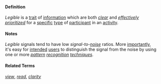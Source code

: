 #### Definition

*Legible* is a [trait](https://github.com/gcassel/Modular-Organization-Terminology/blob/master/terms/trait.md) of [information](https://github.com/gcassel/Modular-Organization-Terminology/blob/master/terms/information.md) which are both *[clear](https://github.com/gcassel/Modular-Organization-Terminology/blob/master/terms/clear.md)* and *[effectively](https://github.com/gcassel/Modular-Organization-Terminology/blob/master/terms/effective.md) [prioritized](https://github.com/gcassel/Modular-Organization-Terminology/blob/master/terms/prioritize.md)* for a [specific](https://github.com/gcassel/Modular-Organization-Terminology/blob/master/terms/specific.md) [type](https://github.com/gcassel/Modular-Organization-Terminology/blob/master/terms/type.md) of [participant](https://github.com/gcassel/Modular-Organization-Terminology/blob/master/terms/participate.md) in an [activity](https://github.com/gcassel/Modular-Organization-Terminology/blob/master/terms/activity.md).

#### Notes

*Legible* signals tend to have low *signal-to-[noise](https://github.com/gcassel/Modular-Organization-Terminology/blob/master/terms/noise.md)* ratios. More [importantly](https://github.com/gcassel/Modular-Organization-Terminology/blob/master/terms/importance.md), it's easy for [intended](https://github.com/gcassel/Modular-Organization-Terminology/blob/master/terms/intention.md) [users](https://github.com/gcassel/Modular-Organization-Terminology/blob/master/terms/use.md) to distinguish the signal from the noise by using one or more *[pattern](https://github.com/gcassel/Modular-Organization-Terminology/blob/master/terms/pattern.md) [recognition](https://github.com/gcassel/Modular-Organization-Terminology/blob/master/terms/recognize.md) [techniques](https://github.com/gcassel/Modular-Organization-Terminology/blob/master/terms/technique.md)*.
		
#### Related Terms

*[view](https://github.com/gcassel/Modular-Organization-Terminology/blob/master/compound-terms/view-right.md)*, *[read](https://github.com/gcassel/Modular-Organization-Terminology/blob/master/terms/read.md)*, *[clarity](https://github.com/gcassel/Modular-Organization-Terminology/blob/master/terms/clarity.md)*
